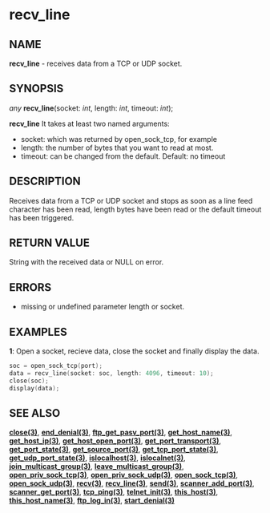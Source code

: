# recv_line

## NAME

**recv_line** - receives data from a TCP or UDP socket.

## SYNOPSIS

*any* **recv_line**(socket: *int*, length: *int*, timeout: *int*);

**recv_line**  It takes at least two named arguments:

- socket: which was returned by open_sock_tcp, for example
- length: the number of bytes that you want to read at most.
- timeout: can be changed from the default. Default: no timeout

## DESCRIPTION
Receives data from a TCP or UDP socket and stops as soon as a line feed character has been read, length bytes have been read or the default timeout has been triggered. 

## RETURN VALUE
String with the received data or NULL on error.

## ERRORS
- missing or undefined parameter length or socket.

## EXAMPLES

**1**: Open a socket, recieve data, close the socket and finally display the data.
```cpp
soc = open_sock_tcp(port);
data = recv_line(socket: soc, length: 4096, timeout: 10);
close(soc);
display(data);
```

## SEE ALSO

**[close(3)](close.md)**, **[end_denial(3)](end_denial.md)**, **[ftp_get_pasv_port(3)](ftp_get_pasv_port.md)**, **[get_host_name(3)](get_host_name.md)**, **[get_host_ip(3)](get_host_ip.md)**, **[get_host_open_port(3)](get_host_open_port.md)**, **[get_port_transport(3)](get_port_transport.md)**, **[get_port_state(3)](get_port_state.md)**, **[get_source_port(3)](get_source_port.md)**, **[get_tcp_port_state(3)](get_tcp_port_state.md)**, **[get_udp_port_state(3)](get_udp_port_state.md)**, **[islocalhost(3)](islocalhost.md)**, **[islocalnet(3)](islocalnet.md)**, **[join_multicast_group(3)](join_multicast_group.md)**, **[leave_multicast_group(3)](leave_multicast_group.md)**, **[open_priv_sock_tcp(3)](open_priv_sock_tcp.md)**, **[open_priv_sock_udp(3)](open_priv_sock_udp.md)**, **[open_sock_tcp(3)](open_sock_tcp.md)**, **[open_sock_udp(3)](open_sock_udp.md)**, **[recv(3)](recv.md)**, **[recv_line(3)](recv_line.md)**, **[send(3)](send.md)**, **[scanner_add_port(3)](scanner_add_port.md)**, **[scanner_get_port(3)](scanner_get_port.md)**, **[tcp_ping(3)](tcp_ping.md)**, **[telnet_init(3)](telnet_init.md)**, **[this_host(3)](this_host.md)**, **[this_host_name(3)](this_host_name.md)**, **[ftp_log_in(3)](ftp_log_in.md)**, **[start_denial(3)](start_denial.md)**
